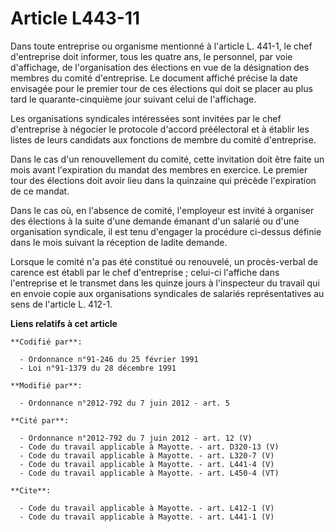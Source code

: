 # Article L443-11

Dans toute entreprise ou organisme mentionné à l'article L. 441-1, le chef d'entreprise doit informer, tous les quatre ans,
le personnel, par voie d'affichage, de l'organisation des élections en vue de la désignation des membres du comité
d'entreprise. Le document affiché précise la date envisagée pour le premier tour de ces élections qui doit se placer au plus
tard le quarante-cinquième jour suivant celui de l'affichage. 

Les organisations syndicales intéressées sont invitées par le chef d'entreprise à négocier le protocole d'accord préélectoral
et à établir les listes de leurs candidats aux fonctions de membre du comité d'entreprise. 

Dans le cas d'un renouvellement du comité, cette invitation doit être faite un mois avant l'expiration du mandat des membres
en exercice. Le premier tour des élections doit avoir lieu dans la quinzaine qui précède l'expiration de ce mandat. 

Dans le cas où, en l'absence de comité, l'employeur est invité à organiser des élections à la suite d'une demande émanant
d'un salarié ou d'une organisation syndicale, il est tenu d'engager la procédure ci-dessus définie dans le mois suivant la
réception de ladite demande. 

Lorsque le comité n'a pas été constitué ou renouvelé, un procès-verbal de carence est établi par le chef d'entreprise ;
celui-ci l'affiche dans l'entreprise et le transmet dans les quinze jours à l'inspecteur du travail qui en envoie copie aux
organisations syndicales de salariés représentatives au sens de l'article L. 412-1.

**Liens relatifs à cet article**

	**Codifié par**:

	  - Ordonnance n°91-246 du 25 février 1991
	  - Loi n°91-1379 du 28 décembre 1991

	**Modifié par**:

	  - Ordonnance n°2012-792 du 7 juin 2012 - art. 5

	**Cité par**:

	  - Ordonnance n°2012-792 du 7 juin 2012 - art. 12 (V)
	  - Code du travail applicable à Mayotte. - art. D320-13 (V)
	  - Code du travail applicable à Mayotte. - art. L320-7 (V)
	  - Code du travail applicable à Mayotte. - art. L441-4 (V)
	  - Code du travail applicable à Mayotte. - art. L450-4 (VT)

	**Cite**:

	  - Code du travail applicable à Mayotte. - art. L412-1 (V)
	  - Code du travail applicable à Mayotte. - art. L441-1 (V)
